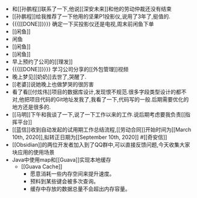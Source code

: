 - 和[[孙鹏程]]联系了一下,他说[[深安未来]]和他的劳动仲裁还没有结束
- [[孙鹏程]]给我推荐了一下他用的坚果P1投影仪,说用了3年了,挺值的.
- {{{[[DONE]]}}}} 确定一下买投影仪还是电视,周末前闲鱼下单
- [[闲鱼]]
- 闲鱼
- [[闲鱼]]
- [[闲鱼]]
- 早上预约了公司的[[理发]]
- {{{[[DONE]]}}}} 学习公司分享的[[外包管理]]视频
- 晚上梦见[[奶奶]]去世了,哭醒了.
- [[老婆]]说她晚上也做梦哭的很厉害
- 看了看[[付炫伟]]项目的数据库设计,发现恨不规范.很多字段类型设计的都不对,他把项目代码的Git地址发我了,我看了一下,代码写的一般.后期需要优化的地方还是很多的.
- [[马明]]下午和我谈了一下,说了一下工作以来的工作.说后期考虑要我负责[[指挥平台]]
- [[蓝信]]收到自动发起的试用期工作总结流程,[[劳动合同]]开始时间为[[March 10th, 2020]],拟转正日期为[[September 10th, 2020]] #[[奇安信]]
- [[Obsidian]]的两位开发者加入到了QQ群中,可以直接反馈问题,今天收集大家块应用的使用场景
- Java中使用map和[[Guava]]实现本地缓存
    - [[Guava Cache]]
        - 愿意消耗一些内存空间来提升速度。
        - 预料到某些键会被多次查询。
        - 缓存中存放的数据总量不会超出内存容量。
